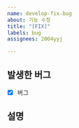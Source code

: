 ```yaml
---
name: develop-fix-bug
about: 기능 수정
title: "[FIX]"
labels: bug
assignees: 2004yyj

---
```


## 발생한 버그
- [x] 버그

## 설명

